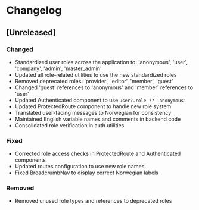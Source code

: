 
# Changelog

## [Unreleased]

### Changed
- Standardized user roles across the application to: 'anonymous', 'user', 'company', 'admin', 'master_admin'
- Updated all role-related utilities to use the new standardized roles
- Removed deprecated roles: 'provider', 'editor', 'member', 'guest'
- Changed 'guest' references to 'anonymous' and 'member' references to 'user'
- Updated Authenticated component to use `user?.role ?? 'anonymous'`
- Updated ProtectedRoute component to handle new role system
- Translated user-facing messages to Norwegian for consistency
- Maintained English variable names and comments in backend code
- Consolidated role verification in auth utilities

### Fixed
- Corrected role access checks in ProtectedRoute and Authenticated components
- Updated routes configuration to use new role names
- Fixed BreadcrumbNav to display correct Norwegian labels

### Removed
- Removed unused role types and references to deprecated roles

